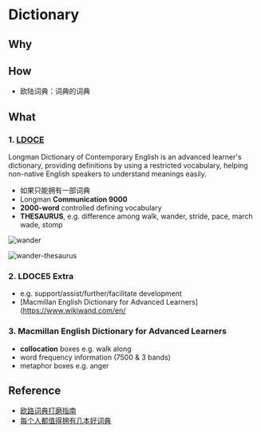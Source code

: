 # Dictionary

## Why

## How 

- 欧陆词典：词典的词典

## What 

### 1. [LDOCE](https://www.wikiwand.com/en/Longman_Dictionary_of_Contemporary_English)

Longman Dictionary of Contemporary English is an advanced learner's dictionary, providing definitions by using a restricted vocabulary, helping non-native English speakers to understand meanings easily. 

- 如果只能拥有一部词典
- Longman **Communication 9000**
- **2000-word** controlled defining vocabulary 
- **THESAURUS**, e.g. difference among walk, wander, stride, pace, march wade, stomp  	

![wander](https://i.imgur.com/FZZ3oe3.png)

![wander-thesaurus](https://i.imgur.com/2flAIRF.png)


### 2. LDOCE5 Extra 

- e.g. support/assist/further/facilitate development 
- [Macmillan English Dictionary for Advanced Learners](https://www.wikiwand.com/en/


### 3. Macmillan English Dictionary for Advanced Learners 

- **collocation** boxes e.g. walk along 
- word frequency information (7500 & 3 bands)
- metaphor boxes e.g. anger

## Reference

- [欧路词典打磨指南](https://zhuanlan.zhihu.com/p/64925212)
- [每个人都值得拥有几本好词典](https://zhuanlan.zhihu.com/p/20214473)